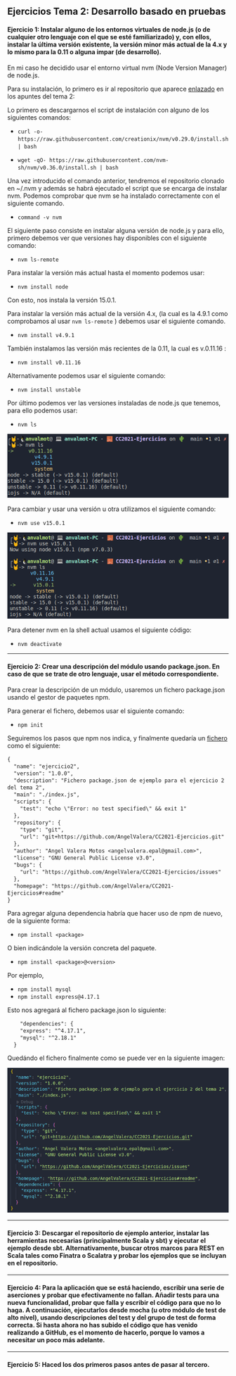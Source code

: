 ## Ejercicios Tema 2: Desarrollo basado en pruebas

#### Ejercicio 1: Instalar alguno de los entornos virtuales de node.js (o de cualquier otro lenguaje con el que se esté familiarizado) y, con ellos, instalar la última versión existente, la versión minor más actual de la 4.x y lo mismo para la 0.11 o alguna impar (de desarrollo).

En mi caso he decidido usar el entorno virtual nvm (Node Version Manager) de node.js. 

Para su instalación, lo primero es ir al repositorio que aparece [enlazado](https://github.com/nvm-sh/nvm) en los apuntes del tema 2:

Lo primero es descargarnos el script de instalación con alguno de los siguientes comandos:

* `curl -o- https://raw.githubusercontent.com/creationix/nvm/v0.29.0/install.sh | bash`

* ` wget -qO- https://raw.githubusercontent.com/nvm-sh/nvm/v0.36.0/install.sh | bash `

Una vez introducido el comando anterior, tendremos el repositorio clonado en ~/.nvm y además se habrá ejecutado el script que se encarga de instalar nvm. Podemos comprobar que nvm se ha instalado correctamente con el siguiente comando.

* `command -v nvm` 

El siguiente paso consiste en instalar alguna versión de node.js y para ello, primero debemos ver que versiones hay disponibles con el siguiente comando: 

* `nvm ls-remote`

Para instalar la versión más actual hasta el momento podemos usar: 

* `nvm install node`

Con esto, nos instala la versión 15.0.1.

Para instalar la versión más actual de la versión 4.x, (la cual es la 4.9.1 como comprobamos al usar `nvm ls-remote` ) debemos usar el siguiente comando.

* `nvm install v4.9.1`

También instalamos las versión más recientes de la 0.11, la cual es v.0.11.16 : 

* `nvm install v0.11.16`

Alternativamente podemos usar el siguiente comando:

* `nvm install unstable` 


Por último podemos ver las versiones instaladas de node.js que tenemos, para ello podemos usar:

* `nvm ls`

![nvm ls](img/Tema2/Ej1_1.png)

Para cambiar y usar una versión u otra utilizamos el siguiente comando:

* `nvm use v15.0.1` 

![nvm ls](img/Tema2/Ej1_2.png)

Para detener nvm en la shell actual usamos el siguiente código:

* `nvm deactivate`

---

#### Ejercicio 2: Crear una descripción del módulo usando package.json. En caso de que se trate de otro lenguaje, usar el método correspondiente.

Para crear la descripción de un módulo, usaremos un fichero package.json usando el gestor de paquetes npm.

Para generar el fichero, debemos usar el siguiente comando:

* `npm init`

Seguiremos los pasos que npm nos indica, y finalmente quedaría un [fichero](src/Tema2/Ej2/package.json) como el siguiente:

```
{
  "name": "ejercicio2",
  "version": "1.0.0",
  "description": "Fichero package.json de ejemplo para el ejercicio 2 del tema 2",
  "main": "./index.js",
  "scripts": {
    "test": "echo \"Error: no test specified\" && exit 1"
  },
  "repository": {
    "type": "git",
    "url": "git+https://github.com/AngelValera/CC2021-Ejercicios.git"
  },
  "author": "Angel Valera Motos <angelvalera.epal@gmail.com>",
  "license": "GNU General Public License v3.0",
  "bugs": {
    "url": "https://github.com/AngelValera/CC2021-Ejercicios/issues"
  },
  "homepage": "https://github.com/AngelValera/CC2021-Ejercicios#readme"
}

```
Para agregar alguna dependencia habría que hacer uso de npm de nuevo, de la siguiente forma:

* `npm install <package>`

O bien indicándole la versión concreta del paquete.

* `npm install <package>@<version> `

Por ejemplo,

* `npm install mysql`
* `npm install express@4.17.1`

Esto nos agregará al fichero package.json lo siguiente:

```
    "dependencies": {
    "express": "^4.17.1",
    "mysql": "^2.18.1"
  } 
```
Quedándo el fichero finalmente como se puede ver en la siguiente imagen:

![package.json](img/Tema2/Ej2_2.png)

---

#### Ejercicio 3: Descargar el repositorio de ejemplo anterior, instalar las herramientas necesarias (principalmente Scala y sbt) y ejecutar el ejemplo desde sbt. Alternativamente, buscar otros marcos para REST en Scala tales como Finatra o Scalatra y probar los ejemplos que se incluyan en el repositorio.


---

#### Ejercicio 4: Para la aplicación que se está haciendo, escribir una serie de aserciones y probar que efectivamente no fallan. Añadir tests para una nueva funcionalidad, probar que falla y escribir el código para que no lo haga. A continuación, ejecutarlos desde mocha (u otro módulo de test de alto nivel), usando descripciones del test y del grupo de test de forma correcta. Si hasta ahora no has subido el código que has venido realizando a GitHub, es el momento de hacerlo, porque lo vamos a necesitar un poco más adelante.

---

#### Ejercicio 5: Haced los dos primeros pasos antes de pasar al tercero.
